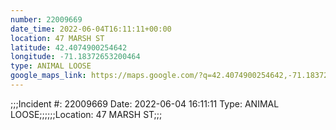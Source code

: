 ```yaml
---
number: 22009669
date_time: 2022-06-04T16:11:11+00:00
location: 47 MARSH ST
latitude: 42.4074900254642
longitude: -71.18372653200464
type: ANIMAL LOOSE
google_maps_link: https://maps.google.com/?q=42.4074900254642,-71.18372653200464
---
```


;;;Incident #: 22009669   Date: 2022-06-04 16:11:11   Type: ANIMAL LOOSE;;;;;;Location: 47 MARSH ST;;;
